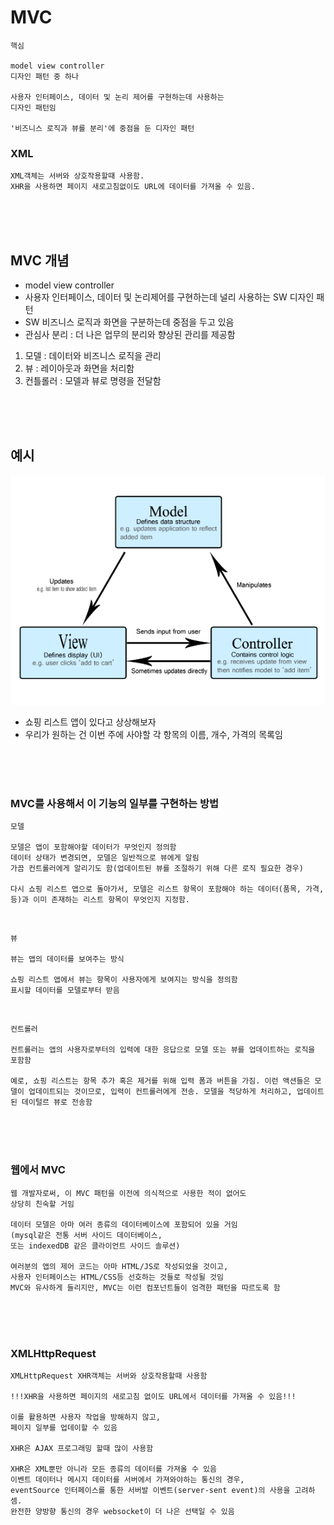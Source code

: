 # MVC
```
핵심

model view controller
디자인 패턴 중 하나

사용자 인터페이스, 데이터 및 논리 제어를 구현하는데 사용하는
디자인 패턴임

'비즈니스 로직과 뷰를 분리'에 중점을 둔 디자인 패턴
```
### XML
```
XML객체는 서버와 상호작용할때 사용함.
XHR을 사용하면 페이지 새로고침없이도 URL에 데이터를 가져올 수 있음.
```

<br>
<br>
<br>

## MVC 개념
- model view controller
- 사용자 인터페이스, 데이터 및 논리제어를 구현하는데 널리 사용하는 SW 디자인 패턴
- SW 비즈니스 로직과 화면을 구분하는데 중점을 두고 있음
- 관심사 분리 : 더 나은 업무의 분리와 향상된 관리를 제공함

1. 모델 : 데이터와 비즈니스 로직을 관리
2. 뷰 : 레이아웃과 화면을 처리함
3. 컨틀롤러 : 모델과 뷰로 명령을 전달함

<br>
<br>
<br>


## 예시
![Alt text](./images/MVC.png)
- 쇼핑 리스트 앱이 있다고 상상해보자
- 우리가 원하는 건 이번 주에 사야할 각 항목의 이름, 개수, 가격의 목록임

<br>
<br>
<br>

### MVC를 사용해서 이 기능의 일부를 구현하는 방법
```
모델

모델은 앱이 포함해야할 데이터가 무엇인지 정의함
데이터 상태가 변경되면, 모델은 일반적으로 뷰에게 알림
가끔 컨트롤러에게 알리기도 함(업데이트된 뷰를 조절하기 위해 다른 로직 필요한 경우)

다시 쇼핑 리스트 앱으로 돌아가서, 모델은 리스트 항목이 포함해야 하는 데이터(품목, 가격, 등)과 이미 존재하는 리스트 항목이 무엇인지 지정함.
```

<br>


```
뷰

뷰는 앱의 데이터를 보여주는 방식

쇼핑 리스트 앱에서 뷰는 항목이 사용자에게 보여지는 방식을 정의함
표시할 데이터를 모델로부터 받음
```

<br>

```
컨트롤러

컨트롤러는 앱의 사용자로부터의 입력에 대한 응답으로 모델 또는 뷰를 업데이트하는 로직을 포함함

예로, 쇼핑 리스트는 항목 추가 혹은 제거를 위해 입력 폼과 버튼을 가짐. 이런 액션들은 모델이 업데이트되는 것이므로, 입력이 컨트롤러에게 전송. 모델을 적당하게 처리하고, 업데이트된 데이털르 뷰로 전송함
```

<br>
<br>
<br>

### 웹에서 MVC
```
웹 개발자로써, 이 MVC 패턴을 이전에 의식적으로 사용한 적이 없어도
상당히 친숙할 거임

데이터 모델은 아마 여러 종류의 데이터베이스에 포함되어 있을 거임
(mysql같은 전통 서버 사이드 데이터베이스, 
또는 indexedDB 같은 클라이언트 사이드 솔루션)

여러분의 앱의 제어 코드는 아마 HTML/JS로 작성되었을 것이고,
사용자 인터페이스는 HTML/CSS등 선호하는 것들로 작성될 것임
MVC와 유사하게 들리지만, MVC는 이런 컴포넌트들이 엄격한 패턴을 따르도록 함
```

<br>
<br>
<br>

### XMLHttpRequest
```
XMLHttpRequest XHR객체는 서버와 상호작용할때 사용함

!!!XHR을 사용하면 페이지의 새로고침 없이도 URL에서 데이터를 가져올 수 있음!!!

이를 활용하면 사용자 작업을 방해하지 않고, 
페이지 일부를 업데이할 수 있음

XHR은 AJAX 프로그래밍 할때 많이 사용함

XHR은 XML뿐만 아니라 모든 종류의 데이터를 가져올 수 있음
이벤트 데이터나 메시지 데이터를 서버에서 가져와야하는 통신의 경우,
eventSource 인터페이스를 통한 서버발 이벤트(server-sent event)의 사용을 고려하셈. 
완전한 양방향 통신의 경우 websocket이 더 나은 선택일 수 있음
```


<br>